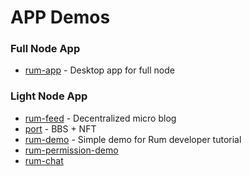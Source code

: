 # APP Demos

### Full Node App

* [rum-app](https://github.com/rumsystem/rum-app) - Desktop app for full node

### Light Node App

* [rum-feed](https://github.com/okdaodine/rum-feed) - Decentralized micro blog
* [port](https://github.com/rumsystem/nft-bbs) - BBS + NFT
* [rum-demo](https://github.com/okdaodine/rum-demo) - Simple demo for Rum developer tutorial
* [rum-permission-demo](https://github.com/okdaodine/rum-permission-demo)
* [rum-chat](https://github.com/okdaodine/rum-chat)
